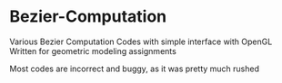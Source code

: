# Bezier-Computation
Various Bezier Computation Codes with simple interface with OpenGL
Written for geometric modeling assignments

Most codes are incorrect and buggy, as it was pretty much rushed

